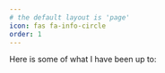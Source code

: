 ```yaml
---
# the default layout is 'page'
icon: fas fa-info-circle
order: 1
---
```


Here is some of what I have been up to:




